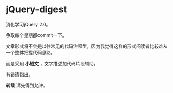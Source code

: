 jQuery-digest
=============

消化学习jQuery 2.0。

争取每个星期都commit一下。

文章形式将不会是以往常见的代码注释型，因为我觉得这样的形式阅读者比较难从一个整体把握代码思路。

而是采用 **小短文** ，文字描述加代码片段辅助。


有错请指出。

**转载** 请先得到允许。
